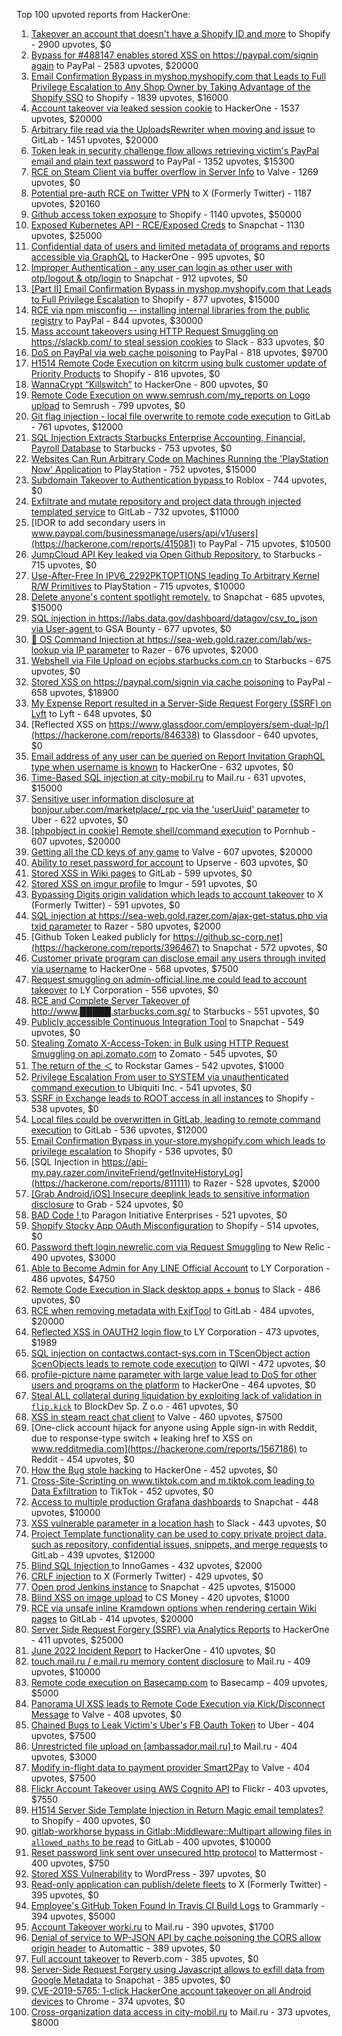 Top 100 upvoted reports from HackerOne:

1. [Takeover an account that doesn't have a Shopify ID and more](https://hackerone.com/reports/867513) to Shopify - 2900 upvotes, $0
2. [Bypass for #488147 enables stored XSS on https://paypal.com/signin again](https://hackerone.com/reports/510152) to PayPal - 2583 upvotes, $20000
3. [Email Confirmation Bypass in myshop.myshopify.com that Leads to Full Privilege Escalation to Any Shop Owner by Taking Advantage of the Shopify SSO](https://hackerone.com/reports/791775) to Shopify - 1839 upvotes, $16000
4. [Account takeover via leaked session cookie](https://hackerone.com/reports/745324) to HackerOne - 1537 upvotes, $20000
5. [Arbitrary file read via the UploadsRewriter when moving and issue](https://hackerone.com/reports/827052) to GitLab - 1451 upvotes, $20000
6. [Token leak in security challenge flow allows retrieving victim's PayPal email and plain text password](https://hackerone.com/reports/739737) to PayPal - 1352 upvotes, $15300
7. [RCE on Steam Client via buffer overflow in Server Info](https://hackerone.com/reports/470520) to Valve - 1269 upvotes, $0
8. [Potential pre-auth RCE on Twitter VPN](https://hackerone.com/reports/591295) to X (Formerly Twitter) - 1187 upvotes, $20160
9. [Github access token exposure](https://hackerone.com/reports/1087489) to Shopify - 1140 upvotes, $50000
10. [Exposed Kubernetes API - RCE/Exposed Creds](https://hackerone.com/reports/455645) to Snapchat - 1130 upvotes, $25000
11. [Confidential data of users and limited metadata of programs and reports accessible via GraphQL](https://hackerone.com/reports/489146) to HackerOne - 995 upvotes, $0
12. [Improper Authentication - any user can login as other user with otp/logout & otp/login](https://hackerone.com/reports/921780) to Snapchat - 912 upvotes, $0
13. [[Part II] Email Confirmation Bypass in myshop.myshopify.com that Leads to Full Privilege Escalation](https://hackerone.com/reports/796808) to Shopify - 877 upvotes, $15000
14. [RCE via npm misconfig -- installing internal libraries from the public registry](https://hackerone.com/reports/925585) to PayPal - 844 upvotes, $30000
15. [Mass account takeovers using HTTP Request Smuggling on https://slackb.com/ to steal session cookies](https://hackerone.com/reports/737140) to Slack - 833 upvotes, $0
16. [DoS on PayPal via web cache poisoning](https://hackerone.com/reports/622122) to PayPal - 818 upvotes, $9700
17. [H1514 Remote Code Execution on kitcrm using bulk customer update of Priority Products](https://hackerone.com/reports/422944) to Shopify - 816 upvotes, $0
18. [WannaCrypt “Killswitch”](https://hackerone.com/reports/228648) to HackerOne - 800 upvotes, $0
19. [Remote Code Execution on www.semrush.com/my_reports on Logo upload](https://hackerone.com/reports/403417) to Semrush - 799 upvotes, $0
20. [Git flag injection - local file overwrite to remote code execution](https://hackerone.com/reports/658013) to GitLab - 761 upvotes, $12000
21. [SQL Injection Extracts Starbucks Enterprise Accounting, Financial, Payroll Database](https://hackerone.com/reports/531051) to Starbucks - 753 upvotes, $0
22. [Websites Can Run Arbitrary Code on Machines Running the 'PlayStation Now' Application](https://hackerone.com/reports/873614) to PlayStation - 752 upvotes, $15000
23. [Subdomain Takeover to Authentication bypass ](https://hackerone.com/reports/335330) to Roblox - 744 upvotes, $0
24. [Exfiltrate and mutate repository and project data through injected templated service](https://hackerone.com/reports/446585) to GitLab - 732 upvotes, $11000
25. [IDOR to add secondary users in www.paypal.com/businessmanage/users/api/v1/users](https://hackerone.com/reports/415081) to PayPal - 715 upvotes, $10500
26. [JumpCloud API Key leaked via Open Github Repository.](https://hackerone.com/reports/716292) to Starbucks - 715 upvotes, $0
27. [Use-After-Free In IPV6_2292PKTOPTIONS leading To Arbitrary Kernel R/W Primitives](https://hackerone.com/reports/826026) to PlayStation - 715 upvotes, $10000
28. [Delete anyone's content spotlight remotely.](https://hackerone.com/reports/1819832) to Snapchat - 685 upvotes, $15000
29. [SQL injection in https://labs.data.gov/dashboard/datagov/csv_to_json via User-agent ](https://hackerone.com/reports/297478) to GSA Bounty - 677 upvotes, $0
30. [🐞 OS Command Injection at https://sea-web.gold.razer.com/lab/ws-lookup via IP parameter](https://hackerone.com/reports/821962) to Razer - 676 upvotes, $2000
31. [Webshell via File Upload on ecjobs.starbucks.com.cn](https://hackerone.com/reports/506646) to Starbucks - 675 upvotes, $0
32. [Stored XSS on https://paypal.com/signin via cache poisoning](https://hackerone.com/reports/488147) to PayPal - 658 upvotes, $18900
33. [My Expense Report resulted in a Server-Side Request Forgery (SSRF) on Lyft](https://hackerone.com/reports/885975) to Lyft - 648 upvotes, $0
34. [Reflected XSS on https://www.glassdoor.com/employers/sem-dual-lp/](https://hackerone.com/reports/846338) to Glassdoor - 640 upvotes, $0
35. [Email address of any user can be queried on Report Invitation GraphQL type when username is known](https://hackerone.com/reports/792927) to HackerOne - 632 upvotes, $0
36. [Time-Based SQL injection at city-mobil.ru](https://hackerone.com/reports/868436) to Mail.ru - 631 upvotes, $15000
37. [Sensitive user information disclosure at bonjour.uber.com/marketplace/_rpc via the 'userUuid' parameter](https://hackerone.com/reports/542340) to Uber - 622 upvotes, $0
38. [[phpobject in cookie] Remote shell/command execution](https://hackerone.com/reports/141956) to Pornhub - 607 upvotes, $20000
39. [Getting all the CD keys of any game](https://hackerone.com/reports/391217) to Valve - 607 upvotes, $20000
40. [Ability to reset password for account](https://hackerone.com/reports/322985) to Upserve  - 603 upvotes, $0
41. [Stored XSS in Wiki pages](https://hackerone.com/reports/526325) to GitLab - 599 upvotes, $0
42. [Stored XSS on imgur profile](https://hackerone.com/reports/484434) to Imgur - 591 upvotes, $0
43. [Bypassing Digits origin validation which leads to account takeover](https://hackerone.com/reports/129873) to X (Formerly Twitter) - 591 upvotes, $0
44. [SQL injection at https://sea-web.gold.razer.com/ajax-get-status.php via txid parameter](https://hackerone.com/reports/819738) to Razer - 580 upvotes, $2000
45. [Github Token Leaked publicly for https://github.sc-corp.net](https://hackerone.com/reports/396467) to Snapchat - 572 upvotes, $0
46. [Customer private program can disclose email any users through invited via username](https://hackerone.com/reports/807448) to HackerOne - 568 upvotes, $7500
47. [Request smuggling on admin-official.line.me could lead to account takeover](https://hackerone.com/reports/740037) to LY Corporation - 556 upvotes, $0
48. [RCE and Complete Server Takeover of http://www.█████.starbucks.com.sg/](https://hackerone.com/reports/502758) to Starbucks - 551 upvotes, $0
49. [Publicly accessible Continuous Integration Tool](https://hackerone.com/reports/313457) to Snapchat - 549 upvotes, $0
50. [Stealing Zomato X-Access-Token: in Bulk using HTTP Request Smuggling on api.zomato.com](https://hackerone.com/reports/771666) to Zomato - 545 upvotes, $0
51. [The return of the ＜](https://hackerone.com/reports/639684) to Rockstar Games - 542 upvotes, $1000
52. [Privilege Escalation From user to SYSTEM via unauthenticated command execution ](https://hackerone.com/reports/544928) to Ubiquiti Inc. - 541 upvotes, $0
53. [SSRF in Exchange leads to ROOT access in all instances](https://hackerone.com/reports/341876) to Shopify - 538 upvotes, $0
54. [Local files could be overwritten in GitLab, leading to remote command execution](https://hackerone.com/reports/587854) to GitLab - 536 upvotes, $12000
55. [Email Confirmation Bypass in your-store.myshopify.com which leads to privilege escalation](https://hackerone.com/reports/910300) to Shopify - 536 upvotes, $0
56. [SQL Injection in https://api-my.pay.razer.com/inviteFriend/getInviteHistoryLog](https://hackerone.com/reports/811111) to Razer - 528 upvotes, $2000
57. [[Grab Android/iOS] Insecure deeplink leads to sensitive information disclosure](https://hackerone.com/reports/401793) to Grab - 524 upvotes, $0
58. [BAD Code ! ](https://hackerone.com/reports/180074) to Paragon Initiative Enterprises - 521 upvotes, $0
59. [Shopify Stocky App OAuth Misconfiguration](https://hackerone.com/reports/740989) to Shopify - 514 upvotes, $0
60. [Password theft login.newrelic.com via Request Smuggling](https://hackerone.com/reports/498052) to New Relic - 490 upvotes, $3000
61. [Able to Become Admin for Any LINE Official Account](https://hackerone.com/reports/698579) to LY Corporation - 486 upvotes, $4750
62. [Remote Code Execution in Slack desktop apps + bonus](https://hackerone.com/reports/783877) to Slack - 486 upvotes, $0
63. [RCE when removing metadata with ExifTool](https://hackerone.com/reports/1154542) to GitLab - 484 upvotes, $20000
64. [Reflected XSS in OAUTH2 login flow ](https://hackerone.com/reports/697099) to LY Corporation - 473 upvotes, $1989
65. [SQL injection on contactws.contact-sys.com in TScenObject action ScenObjects leads to remote code execution](https://hackerone.com/reports/816254) to QIWI - 472 upvotes, $0
66. [profile-picture name parameter with large value lead to DoS for other users and programs on the platform](https://hackerone.com/reports/764434) to HackerOne - 464 upvotes, $0
67. [Steal ALL collateral during liquidation by exploiting lack of validation in `flip.kick`](https://hackerone.com/reports/684092) to BlockDev Sp. Z o.o - 461 upvotes, $0
68. [XSS in steam react chat client](https://hackerone.com/reports/409850) to Valve - 460 upvotes, $7500
69. [One-click account hijack for anyone using Apple sign-in with Reddit, due to response-type switch + leaking href to XSS on www.redditmedia.com](https://hackerone.com/reports/1567186) to Reddit - 454 upvotes, $0
70. [How the Bug stole hacking](https://hackerone.com/reports/762510) to HackerOne - 452 upvotes, $0
71. [Cross-Site-Scripting on www.tiktok.com and m.tiktok.com leading to Data Exfiltration](https://hackerone.com/reports/968082) to TikTok - 452 upvotes, $0
72. [Access to multiple production Grafana dashboards](https://hackerone.com/reports/663628) to Snapchat - 448 upvotes, $10000
73. [XSS vulnerable parameter in a location hash](https://hackerone.com/reports/146336) to Slack - 443 upvotes, $0
74. [Project Template functionality can be used to copy private project data, such as repository, confidential issues, snippets, and merge requests](https://hackerone.com/reports/689314) to GitLab - 439 upvotes, $12000
75. [Blind SQL Injection ](https://hackerone.com/reports/758654) to InnoGames - 432 upvotes, $2000
76. [CRLF injection](https://hackerone.com/reports/446271) to X (Formerly Twitter) - 429 upvotes, $0
77. [Open prod Jenkins instance](https://hackerone.com/reports/231460) to Snapchat - 425 upvotes, $15000
78. [Blind XSS on image upload](https://hackerone.com/reports/1010466) to CS Money - 420 upvotes, $1000
79. [RCE via unsafe inline Kramdown options when rendering certain Wiki pages](https://hackerone.com/reports/1125425) to GitLab - 414 upvotes, $20000
80. [Server Side Request Forgery (SSRF) via Analytics Reports](https://hackerone.com/reports/2262382) to HackerOne - 411 upvotes, $25000
81. [June 2022 Incident Report](https://hackerone.com/reports/1622449) to HackerOne - 410 upvotes, $0
82. [touch.mail.ru / e.mail.ru memory content disclosure](https://hackerone.com/reports/513236) to Mail.ru - 409 upvotes, $10000
83. [Remote code execution on Basecamp.com](https://hackerone.com/reports/365271) to Basecamp - 409 upvotes, $5000
84. [Panorama UI XSS leads to Remote Code Execution via Kick/Disconnect Message](https://hackerone.com/reports/631956) to Valve - 408 upvotes, $0
85. [Chained Bugs to Leak Victim's Uber's FB Oauth Token](https://hackerone.com/reports/202781) to Uber - 404 upvotes, $7500
86. [Unrestricted file upload on [ambassador.mail.ru] ](https://hackerone.com/reports/854032) to Mail.ru - 404 upvotes, $3000
87. [Modify in-flight data to payment provider Smart2Pay](https://hackerone.com/reports/1295844) to Valve - 404 upvotes, $7500
88. [Flickr Account Takeover using AWS Cognito API](https://hackerone.com/reports/1342088) to Flickr - 403 upvotes, $7550
89. [H1514 Server Side Template Injection in Return Magic email templates?](https://hackerone.com/reports/423541) to Shopify - 400 upvotes, $0
90. [gitlab-workhorse bypass in Gitlab::Middleware::Multipart allowing files in `allowed_paths` to be read](https://hackerone.com/reports/850447) to GitLab - 400 upvotes, $10000
91. [Reset password link sent over unsecured http protocol](https://hackerone.com/reports/1888915) to Mattermost - 400 upvotes, $750
92. [Stored XSS Vulnerability](https://hackerone.com/reports/643908) to WordPress - 397 upvotes, $0
93. [Read-only application can publish/delete fleets](https://hackerone.com/reports/1032468) to X (Formerly Twitter) - 395 upvotes, $0
94. [Employee's GitHub Token Found In Travis CI Build Logs](https://hackerone.com/reports/496937) to Grammarly - 394 upvotes, $5000
95. [Account Takeover worki.ru](https://hackerone.com/reports/744662) to Mail.ru - 390 upvotes, $1700
96. [Denial of service to WP-JSON API by cache poisoning the CORS allow origin header](https://hackerone.com/reports/591302) to Automattic - 389 upvotes, $0
97. [Full account takeover](https://hackerone.com/reports/314808) to Reverb.com - 385 upvotes, $0
98. [Server-Side Request Forgery using Javascript allows to exfill data from Google Metadata](https://hackerone.com/reports/530974) to Snapchat - 385 upvotes, $0
99. [CVE-2019-5765: 1-click HackerOne account takeover on all Android devices](https://hackerone.com/reports/563870) to Chrome - 374 upvotes, $0
100. [Cross-organization data access in city-mobil.ru](https://hackerone.com/reports/863983) to Mail.ru - 373 upvotes, $8000
